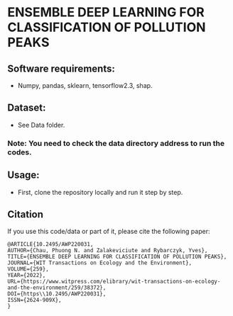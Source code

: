 # ENSEMBLE DEEP LEARNING FOR CLASSIFICATION OF POLLUTION PEAKS

## Software requirements:
- Numpy, pandas, sklearn, tensorflow2.3, shap.


## Dataset:
- See Data folder.

### Note: You need to check the data directory address to run the codes.

## Usage:
- First, clone the repository locally and run it step by step.


## Citation
If you use this code/data or part of it, please cite the following paper:
```
@ARTICLE{10.2495/AWP220031,
AUTHOR={Chau, Phuong N. and Zalakeviciute and Rybarczyk, Yves},   
TITLE={ENSEMBLE DEEP LEARNING FOR CLASSIFICATION OF POLLUTION PEAKS},      
JOURNAL={WIT Transactions on Ecology and the Environment},      
VOLUME={259},           
YEAR={2022},      
URL={https://www.witpress.com/elibrary/wit-transactions-on-ecology-and-the-environment/259/38372},       
DOI={https\\10.2495/AWP220031},      
ISSN={2624-909X},   
}
```
